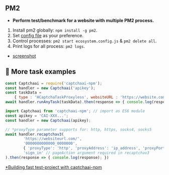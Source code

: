 PM2
-

- **Perform test/benchmark for a website with multiple PM2 process.**

1. Install pm2 globally:  `npm install -g pm2`.
3. Set [config file](https://www.google.com) as your preference.
4. Control processes: `pm2 start ecosystem.config.js` & `pm2 delete all`.
5. Print logs for all process: `pm2 logs`.

- [screenshot](https://s1.gifyu.com/images/webstorm64_rDATvCkhSP.gif)



📁 More task examples
-

```javascript
const Captchaai = require('captchaai-npm');
const handler = new Captchaai('apikey');
const taskData =
    { type : 'HCaptchaTaskProxyless', websiteURL : 'https://website.com/', websiteKey : '000000-00000-000000-000000000' }
await handler.runAnyTask(taskData).then(response => { console.log(response); });
```

```javascript
import Captchaai from 'captchaai-npm'; // import as ES6 module
const apikey = 'CAI-XXX...';
const handler = new Captchaai(apikey);

// *proxyType parameter supports for: http, https, socks4, socks5
await handler.recaptchav3(
        'https://websiteurl.com/',
        '0000000000000_0000000',
        { 'proxyType': 'http', 'proxyAddress': 'ip_address', 'proxyPort': 3221, 'proxyLogin': 'username', 'proxyPassword': 'password' },
        'sign_in' // pageAction argument required in recaptchav3
).then(response => { console.log(response); }) 
```

[*Building fast test-project with captchaai-npm](https://www.youtube.com/watch?v=s9OyE_pBPyE)
